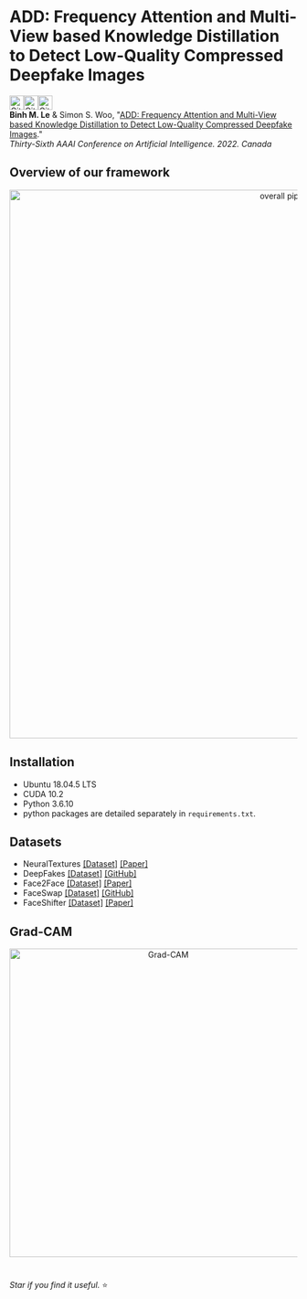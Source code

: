 # ADD: Frequency Attention and Multi-View based Knowledge Distillation to Detect Low-Quality Compressed Deepfake Images

<img alt="GitHub top language" src="https://img.shields.io/github/languages/top/Leminhbinh0209/ADD?style=for-the-badge" height="25"><img alt="GitHub last commit" src="https://img.shields.io/github/last-commit/Leminhbinh0209/ADD?style=for-the-badge" height="25"><img alt="GitHub repo size" src="https://img.shields.io/github/repo-size/Leminhbinh0209/ADD?style=for-the-badge" height="25">
<br />
**Binh M. Le** & Simon S. Woo, "[ADD: Frequency Attention and Multi-View based Knowledge Distillation to Detect Low-Quality Compressed Deepfake Images](https://arxiv.org/abs/2112.03553)."  <br /> 
*Thirty-Sixth AAAI Conference on Artificial Intelligence. 2022. Canada* <br /> 




## Overview of our framework
<p align="center">
    <img src="https://i.ibb.co/KmxVRQw/overall-pipeline.png" width="960" alt="overall pipeline">
<p>
    
## Installation
- Ubuntu 18.04.5 LTS
- CUDA 10.2
- Python 3.6.10
- python packages are detailed separately in ```requirements.txt```.

    
## Datasets 
* NeuralTextures [[Dataset]](https://github.com/ondyari/FaceForensics) [[Paper]](https://arxiv.org/abs/1904.12356) 
* DeepFakes [[Dataset]](https://github.com/ondyari/FaceForensics)  [[GitHub]](https://github.com/deepfakes/faceswap)
* Face2Face [[Dataset]](https://github.com/ondyari/FaceForensics) [[Paper]](https://arxiv.org/abs/2007.14808)
* FaceSwap [[Dataset]](https://github.com/ondyari/FaceForensics) [[GitHub]](https://github.com/deepfakes/faceswap)
* FaceShifter [[Dataset]](https://github.com/ondyari/FaceForensics)  [[Paper]](https://arxiv.org/abs/1912.13457) 

## Grad-CAM
<p align="center">
    <img src="https://i.ibb.co/WzKGnCz/gradcam-fake-bb2-background.png" width="540" alt="Grad-CAM">
<p>
    
#
*Star if you find it useful.* ⭐
